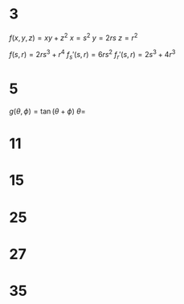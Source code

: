 # 3

$f(x,y,z)=xy+z^2$
$x=s^2$
$y=2rs$
$z=r^2$

$f(s,r)=2rs^3+r^4$
$f_s'(s,r)=6rs^2$
$f_r'(s,r)=2s^3+4r^3$

# 5

$g(\theta,\phi)=\tan(\theta+\phi)$
$\theta=$

# 11

# 15

# 25

# 27

# 35